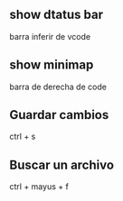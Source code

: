 ## show dtatus bar
barra inferir de vcode

## show minimap
barra de derecha de code 

## Guardar cambios
ctrl + s

## Buscar un archivo
ctrl + mayus + f
